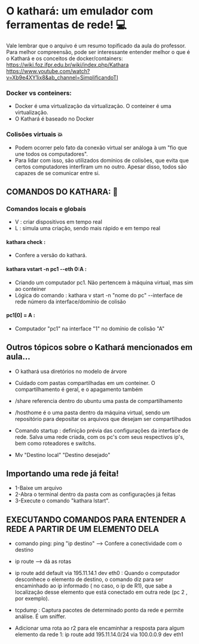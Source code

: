 # O kathará: um emulador com ferramentas de rede! 💻
Vale lembrar que o arquivo é um resumo topificado da aula do professor. Para melhor compreensão, pode ser interessante entender melhor o que é o Kathará e os conceitos de docker/containers:
https://wiki.foz.ifpr.edu.br/wiki/index.php/Kathara
https://www.youtube.com/watch?v=Xb9e4XY1ix8&ab_channel=SimplificandoTI



### Docker vs conteiners: 
* Docker é uma virtualização da virtualização. O conteiner é uma virtualização.
* O Kathará é baseado no Docker



### Colisões virtuais 💥
* Podem ocorrer pelo fato da conexão virtual ser análoga à um "fio que une todos os computadores".
* Para lidar com isso, são utilizados domínios de colisões, que evita que certos computadores interfiram um no outro. Apesar disso, todos são capazes de se comunicar entre si.










## COMANDOS DO KATHARA: 🚩

### Comandos locais e globais
* V : criar dispositivos em tempo real
* L : simula uma criação, sendo mais rápido e em tempo real

#### kathara check :
* Confere a versão do kathará.

#### kathara vstart -n pc1 --eth 0:A :
* Criando um computador pc1. Não pertencem à máquina virtual, mas sim ao conteiner
* Lógica do comando : kathara v start -n "nome do pc" --interface de rede      número da interface/domínio de colisão

#### pc1[0] = A : 
* Computador "pc1" na interface "1" no domínio de colisão "A"








## Outros tópicos sobre o Kathará mencionados em aula...
* O kathará usa diretórios no modelo de árvore

* Cuidado com pastas compartilhadas em um conteiner. O compartilhamento é geral, e o apagamento também

* /share referencia dentro do ubuntu uma pasta de compartilhamento
* /hosthome é o uma pasta dentro da máquina virtual, sendo um repositório para depositar os arquivos que desejam ser compartilhados

* Comando startup : definição prévia das configurações da interface de rede. Salva uma rede criada, com os pc's com seus respectivos ip's, bem como roteadores e switchs.

* Mv "Destino local" "Destino desejado"






## Importando uma rede já feita!
* 1-Baixe um arquivo
* 2-Abra o terminal dentro da pasta com as configurações já feitas
* 3-Execute o comando "kathara lstart".

## EXECUTANDO COMANDOS PARA ENTENDER A REDE A PARTIR DE UM ELEMENTO DELA
* comando ping: ping "ip destino" --> Confere a conectividade com o destino

* ip route --> dá as rotas

* ip route add default via 195.11.14.1 dev eth0 : 
Quando o computador desconhece o elemento de destino, o comando diz para ser encaminhado ao ip informado ( no caso, o ip de R1),
que sabe a localização desse elemento que está conectado em outra rede (pc 2 , por exemplo).


* tcpdump : Captura pacotes de determinado ponto da rede e permite análise. É um sniffer.

* Adicionar uma rota ao r2 para ele encaminhar a resposta para algum elemento da rede 1:
ip route add 195.11.14.0/24 via 100.0.0.9 dev eth1


